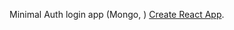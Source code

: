 Minimal Auth login app (Mongo, )
 [Create React App](https://github.com/facebook/create-react-app).
